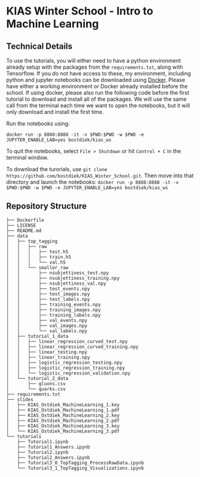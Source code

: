 # KIAS Winter School - Intro to Machine Learning

## Technical Details
To use the tutorials, you will either need to have a python environment already setup with the packages from the `requirements.txt`, along with Tensorflow. If you do not have access to these, my environment, including python and jupyter notebooks can be downloaded using [Docker](https://www.docker.com/products/docker-desktop). Please have either a working environment or Docker already installed before the school. If using docker, please also run the following code before the first tutorial to download and install all of the packages. We will use the same call from the terminal each time we want to open the notebooks, but it will only download and install the first time.

Run the notebooks using:
```
docker run -p 8888:8888 -it -v $PWD:$PWD -w $PWD -e JUPYTER_ENABLE_LAB=yes bostdiek/kias_ws
```

To quit the notebooks, select `File > Shutdown` or hit `Control + C` in the terminal window.

To download the turorials, use
```git clone https://github.com/bostdiek/KIAS_Winter_School.git```.
Then move into that directory and launch the notebooks: `docker run -p 8888:8888 -it -v $PWD:$PWD -w $PWD -e JUPYTER_ENABLE_LAB=yes bostdiek/kias_ws`

## Repository Structure
```
├── Dockerfile
├── LICENSE
├── README.md
├── data
│   ├── top_tagging
│   │   ├── raw
│   │   │   ├── test.h5
│   │   │   ├── train.h5
│   │   │   └── val.h5
│   │   └── smaller_raw
│   │       ├── nsubjettiness_test.npy
│   │       ├── nsubjettiness_training.npy
│   │       ├── nsubjettiness_val.npy
│   │       ├── test_events.npy
│   │       ├── test_images.npy
│   │       ├── test_labels.npy
│   │       ├── training_events.npy
│   │       ├── training_images.npy
│   │       ├── training_labels.npy
│   │       ├── val_events.npy
│   │       ├── val_images.npy
│   │       └── val_labels.npy
│   ├── tutorial_1_data
│   │   ├── linear_regression_curved_test.npy
│   │   ├── linear_regression_curved_training.npy
│   │   ├── linear_testing.npy
│   │   ├── linear_training.npy
│   │   ├── logistic_regression_testing.npy
│   │   ├── logistic_regression_training.npy
│   │   └── logistic_regression_validation.npy
│   └── tutorial_2_data
│       ├── gluons.csv
│       └── quarks.csv
├── requirements.txt
├── slides
│   ├── KIAS_Ostdiek_MachineLearning_1.key
│   ├── KIAS_Ostdiek_MachineLearning_1.pdf
│   ├── KIAS_Ostdiek_MachineLearning_2.key
│   ├── KIAS_Ostdiek_MachineLearning_2.pdf
│   ├── KIAS_Ostdiek_MachineLearning_3.key
│   └── KIAS_Ostdiek_MachineLearning_3.pdf
└── tutorials
    ├── Tutorial1.ipynb
    ├── Tutorial1_Answers.ipynb
    ├── Tutorial2.ipynb
    ├── Tutorial2_Answers.ipynb
    ├── Tutorial3_0_TopTagging_ProcessRawData.ipynb
    └── Tutorial3_1_TopTagging_Visualizations.ipynb
```
